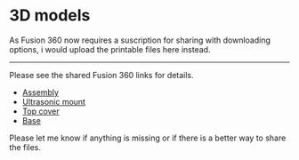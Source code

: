 
# 3D models


As Fusion 360 now requires a suscription for sharing with downloading options, i would upload the printable files here instead. 

---

Please see the shared Fusion 360 links for details. 
- [Assembly](https://a360.co/3p2fcxE)
- [Ultrasonic mount](https://a360.co/34JCejP)
- [Top cover](https://a360.co/3ibbLTQ)
- [Base](https://a360.co/3i0mIb3)

Please let me know if anything is missing or if there is a better way to share the files. 

